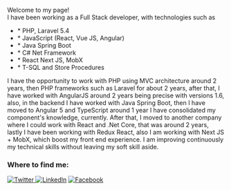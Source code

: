 <p>Welcome to my page! </br>
I have been working as a Full Stack developer, with technologies such as </br>
<ul>
 <li>* PHP,  Laravel 5.4 </li>
 <li>* JavaScript (React, Vue JS, Angular)</li>
 <li>* Java Spring Boot</li> 
 <li>* C# Net Framework</li>  
 <li>* React Next JS, MobX</li> 
 <li>* T-SQL and Store Procedures</li>
</ul>
<p>
I have the opportunity to work with PHP using MVC architecture around 2 years, then   PHP frameworks such as Laravel for about 2 years, after that, I have worked with AngularJS around 2 years being precise with versions 1.6, also, in the backend I have worked with Java Spring Boot, then I have moved to Angular 5 and TypeScript around 1 year I have consolidated my component's knowledge, currently. After that, I moved to another company where I could work with React and .Net Core, that was around 2 years, lastly I have been working with Redux React, also I am working with Next JS + MobX, which boost my front end experience. I am improving continuously my technical skills without leaving my soft skill aside. 
</p>
<h3>Where to find me:</h3>

<p><a href="https://twitter.com/danyrpg" target="_blank"><img alt="Twitter" src="https://img.shields.io/badge/twitter-%231DA1F2.svg?&style=for-the-badge&logo=twitter&logoColor=white" />
</a> 
<a href="https://www.linkedin.com/in/daniel-fernandez-2866764a/" target="_blank"><img alt="LinkedIn" src="https://img.shields.io/badge/linkedin-%230077B5.svg?&style=for-the-badge&logo=linkedin&logoColor=white" /></a> <a href="https://www.facebook.com/danielrpg" target="_blank"><img alt="Facebook" src="https://img.shields.io/badge/facebook-%230077B5.svg?&style=for-the-badge&logo=facebook&logoColor=white" /></a>
</p>


